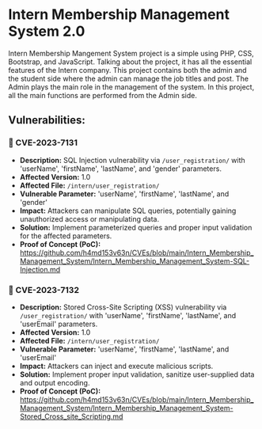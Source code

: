 # Intern Membership Management System 2.0
Intern Membership Mangement System project is a simple using PHP, CSS, Bootstrap, and JavaScript. Talking about the project, it has all the essential features of the Intern company. This project contains both the admin and the student side where the admin can manage the job titles and post. The Admin plays the main role in the management of the system. In this project, all the main functions are performed from the Admin side.

## Vulnerabilities:

### 🎯 CVE-2023-7131
+ **Description:** SQL Injection vulnerability via `/user_registration/` with 'userName', 'firstName', 'lastName', and 'gender' parameters.
+ **Affected Version:** 1.0
+ **Affected File:** `/intern/user_registration/`
+ **Vulnerable Parameter:** 'userName', 'firstName', 'lastName', and 'gender'
+ **Impact:** Attackers can manipulate SQL queries, potentially gaining unauthorized access or manipulating data.
+ **Solution:** Implement parameterized queries and proper input validation for the affected parameters.
+ **Proof of Concept (PoC):** https://github.com/h4md153v63n/CVEs/blob/main/Intern_Membership_Management_System/Intern_Membership_Management_System-SQL-Injection.md

### 🎯 CVE-2023-7132
+ **Description:** Stored Cross-Site Scripting (XSS) vulnerability via `/user_registration/` with 'userName', 'firstName', 'lastName', and 'userEmail' parameters.
+ **Affected Version:** 1.0
+ **Affected File:** `/intern/user_registration/`
+ **Vulnerable Parameter:** 'userName', 'firstName', 'lastName', and 'userEmail'
+ **Impact:** Attackers can inject and execute malicious scripts.
+ **Solution:** Implement proper input validation, sanitize user-supplied data and output encoding.
+ **Proof of Concept (PoC):** https://github.com/h4md153v63n/CVEs/blob/main/Intern_Membership_Management_System/Intern_Membership_Management_System-Stored_Cross_site_Scripting.md
